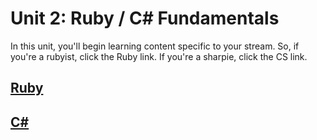 # Unit 2: Ruby / C# Fundamentals

In this unit, you'll begin learning content specific to your stream. So, if you're a rubyist, click the Ruby link. If you're a sharpie, click the CS link.

## [Ruby](./ruby)
## [C#](./cs)
